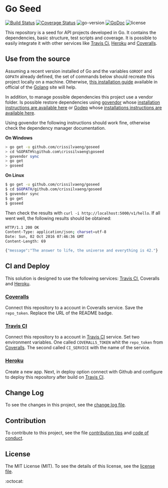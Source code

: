 # Go Seed

[![Build Status](https://travis-ci.org/crissilvaeng/goseed.svg?branch=master)](https://travis-ci.org/crissilvaeng/goseed) [![Coverage Status](https://coveralls.io/repos/github/crissilvaeng/goseed/badge.svg?branch=HEAD)](https://coveralls.io/github/crissilvaeng/goseed?branch=HEAD) ![go-version](https://img.shields.io/badge/go%20version-1.7-orange.svg) [![GoDoc](https://godoc.org/github.com/crissilvaeng/goseed?status.svg)](https://godoc.org/github.com/crissilvaeng/goseed) ![license](https://img.shields.io/badge/license-MIT-blue.svg)

This repository is a seed for API projects developed in Go. It contains the dependencies, basic structure, test scripts and coverage. It is possible to easily integrate it with other services like [Travis Ci](https://travis-ci.org/), [Heroku](https://www.heroku.com/) and [Coveralls](https://coveralls.io/).

## Use from the source

Assuming a recent version installed of Go and the variables `GOROOT` and `GOPATH` already defined, the set of commands below should recreate this project locally on a machine. Otherwise, [this installation guide](https://golang.org/doc/install) available in official of the [Golang](https://golang.org) site will help.

In addition, to manage possible dependencies this project use a vendor folder. Is possible restore dependencies using [govendor](https://github.com/kardianos/govendor) whose [installation instructions are available here](https://github.com/kardianos/govendor) or [Godep](https://github.com/tools/godep) whose [installations instructions are available here](https://github.com/tools/godep).

Using govendor the following instructions should work fine, otherwise check the dependency manager documentation.

**On Windows**

```bash
> go get -u github.com/crissilvaeng/goseed
> cd %GOPATH%\github.com\crissilvaeng\goseed
> govendor sync
> go get
> goseed
```

**On Linux**

```bash
$ go get -u github.com/crissilvaeng/goseed
$ cd $GOPATH/github.com/crissilvaeng/goseed
$ govendor sync
$ go get
$ goseed
```

Then check the results with  `curl -i http://localhost:5000/v1/hello`. If all went well, the following results should be obtained:

```bash
HTTP/1.1 200 OK
Content-Type: application/json; charset=utf-8
Date: Sun, 02 Oct 2016 07:46:36 GMT
Content-Length: 69

{"message":"The answer to life, the universe and everything is 42."}
 ```

 ## CI and Deploy

 This solution is designed to use the following services: [Travis CI](https://travis-ci.org/), Coveralls and [Heroku](https://www.heroku.com/).

 ### [Coveralls](https://coveralls.io/)

 Connect this repository to a account in Coveralls service. Save the `repo_token`. Replace the URL of the README badge.

 ### [Travis CI](https://travis-ci.org/)

Connect this repository to a account in [Travis CI](https://travis-ci.org/) service. Set two environment variables. One called `COVERALLS_TOKEN` whit the `repo_token` from [Coveralls](https://coveralls.io/). The second called  `CI_SERVICE` with the name of the service.

### [Heroku](https://www.heroku.com/)

Create a new app. Next, in deploy option connect with Github and configure to deploy this repository after build on [Travis CI](https://travis-ci.org/).

## Change Log

To see the changes in this project, see the [change log file](CHANGELOG.md).

## Contribution

To contribute to this project, see the file [contribution tips](CONTRIBUTING.md) and [code of conduct](CONDUCT.md).

## License

The MIT License (MIT). To see the details of this license, see the [license file](LICENSE.md).

:octocat: